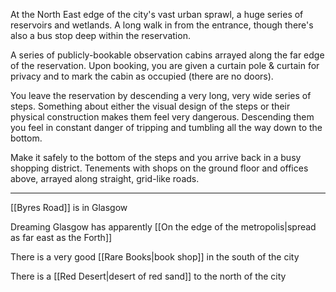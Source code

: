 At the North East edge of the city's vast urban sprawl, a huge series of reservoirs and wetlands. A long walk in from the entrance, though there's also a bus stop deep within the reservation.

A series of publicly-bookable observation cabins arrayed along the far edge of the reservation. Upon booking, you are given a curtain pole & curtain for privacy and to mark the cabin as occupied (there are no doors).

You leave the reservation by descending a very long, very wide series of steps. Something about either the visual design of the steps or their physical construction makes them feel very dangerous. Descending them you feel in constant danger of tripping and tumbling all the way down to the bottom.

Make it safely to the bottom of the steps and you arrive back in a busy shopping district. Tenements with shops on the ground floor and offices above, arrayed along straight, grid-like roads.

---

[[Byres Road]] is in Glasgow

Dreaming Glasgow has apparently [[On the edge of the metropolis|spread as far east as the Forth]]

There is a very good [[Rare Books|book shop]] in the south of the city

There is a [[Red Desert|desert of red sand]] to the north of the city